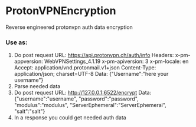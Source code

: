 # ProtonVPNEncryption
Reverse engineered protonvpn auth data encryption

### Use as:
1. Do post request
   URL: https://api.protonvpn.ch/auth/info
   Headers:
       x-pm-appversion: WebVPNSettings_4.1.19
       x-pm-apiversion: 3
       x-pm-locale: en
       Accept: application/vnd.protonmail.v1+json
       Content-Type: application/json; charset=UTF-8
   Data: {"Username":"here your username"}
2. Parse needed data
3. Do post request
   URL: http://127.0.0.1:6522/encrypt
   Data: {"username":"username", "password":"password", "modulus":"modulus", "ServerEphemeral":"ServerEphemeral", "salt":"salt"}
4. In a response you could get needed auth data
